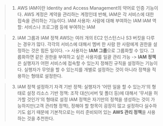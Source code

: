 >1. AWS IAM이란
>	Identity and Access Management의 약어로 인증 기능이다. AWS 계정은 계약을 관리하는 계정인데 반해, IAM은 각 서비스에 대한 접속을 관리하는 기능이다. 
>	IAM 사용자: 사람에 대해 부여하는 IAM
>	IAM 역할: 서비스나 프로그램 등에 부여하는 IAM

>2. IAM 그룹과 IAM 정책
>	AWS는 여러 개의 EC2 인스턴스나 S3 버킷을 다루는 경우가 많다. 각각의 서비스에 대해서 멤버 한 사람 한 사람에게 권한을 설정하는 것은 힘든 일이다. 
>	-> 사용자는 **IAM 그룹**으로 그룹화할 수 있다. 그룹화하면 같은 권한을 부여하고 싶은 사용자를 일괄 관리 가능
>	-> **IAM 정책**은 실행자가 어떤 서비스에 접속할 수 있는지 정해진 규칙을 설정하는 기능이다. 실행자가 무엇을 할 수 있는지를 개별로 설정하는 것이 아니라 정책을 적용하는 형태로 설정한다. 

>3. IAM 정책 설정하기 
>	자격 기반 정책: 실행자가 '어떤 일을 할 수 있는가'의 형태로 설정
>	리소스 기반 정책: 조작 대산(서버 및 폴더 등)에 대해서 '무서을 허가할 것인가'의 형태로 설정
>IAM 정책은 자기만의 정책을 생성하는 것이 가능하지만(고객 관리형 정책), 정해야 할 항목이 굉장히 많고 설정하다 실수하기도 쉽기 때문에 기본적으로는 미리 준비되어 있는 **AWS 관리 정책**을 사용하는 것을 추천한다. 